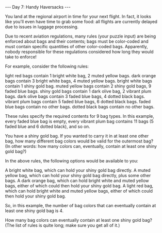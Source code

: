 --- Day 7: Handy Haversacks ---

You land at the regional airport in time for your next flight. In fact, it
looks like you'll even have time to grab some food: all flights are currently
delayed due to issues in luggage processing.

Due to recent aviation regulations, many rules (your puzzle input) are being
enforced about bags and their contents; bags must be color-coded and must
contain specific quantities of other color-coded bags. Apparently, nobody
responsible for these regulations considered how long they would take to
enforce!

For example, consider the following rules:

light red bags contain 1 bright white bag, 2 muted yellow bags.
dark orange bags contain 3 bright white bags, 4 muted yellow bags.
bright white bags contain 1 shiny gold bag.
muted yellow bags contain 2 shiny gold bags, 9 faded blue bags.
shiny gold bags contain 1 dark olive bag, 2 vibrant plum bags.
dark olive bags contain 3 faded blue bags, 4 dotted black bags.
vibrant plum bags contain 5 faded blue bags, 6 dotted black bags.
faded blue bags contain no other bags.
dotted black bags contain no other bags.

These rules specify the required contents for 9 bag types. In this example,
every faded blue bag is empty, every vibrant plum bag contains 11 bags (5 faded
blue and 6 dotted black), and so on.

You have a shiny gold bag. If you wanted to carry it in at least one other bag,
how many different bag colors would be valid for the outermost bag? (In other
words: how many colors can, eventually, contain at least one shiny gold bag?)

In the above rules, the following options would be available to you:

A bright white bag, which can hold your shiny gold bag directly.
A muted yellow bag, which can hold your shiny gold bag directly, plus
some other bags.
A dark orange bag, which can hold bright white and muted yellow
bags, either of which could then hold your shiny gold bag.
A light red bag, which can hold bright white and muted yellow
bags, either of which could then hold your shiny gold bag.

So, in this example, the number of bag colors that can
eventually contain at least one shiny gold bag is 4.

How many bag colors can eventually contain at least one shiny
gold bag? (The list of rules is quite long; make sure you get
all of it.)

